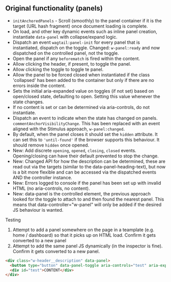 ## Original functionality (panels)

-   `initAnchoredPanels` - Scroll (smoothly) to the panel container if it is the target (URL hash fragment) once document loading is complete.
-   On load, and other key dynamic events such as inline panel creation, instantiate `data-panel` with collapse/expand logic.
-   Dispatch an event `wagtail:panel-init` for every panel that is instantiated, dispatch on the toggle. Changed: `w-panel:ready` and now dispatched on the controlled panel, not the toggle.
-  Open the panel if any `beforematch` is fired within the content.
-  Allow clicking the header, if present, to toggle the panel.
-  Allow clicking the toggle to toggle te panel.
-  Allow the panel to be forced closed when instantiated if the class 'collapsed' has been added to the container but only if there are no errors inside the content.
-  Sets the initial aria-expanded value on toggles (if not set) based on open/closed state, defaulting to open. Setting this value whenever the state changes.
-  If no content is set or can be determined via aria-controls, do not instantiate.
-  Dispatch an event to indicate when the state has changed on panels. `commentAnchorVisibilityChange`. This has been replaced with an event aligned with the Stimulus approach, `w-panel:changed`.
-  By default, when the panel closes it should set the `hidden` attribute. It can set this to `'until-found'` if the browser supports this behaviour. It should remove `hidden` once opened.
-  New: Add discrete `opening`, `opened`, `closing`, `closed` events. Opening/closing can have their default prevented to stop the change.
-  New: Changed API for how the description can be determined, these are read out via the targets (similar to the data-panel-heading-text), but now is a bit more flexible and can be accessed via the dispatched events AND the controller instance.
-  New: Errors logged to console if the panel has been set up with invalid HTML (no aria-controls, no content).
-  New: data-panel is the controlled element, the previous approach looked for the toggle to attach to and then found the nearest panel. This means that data-controller="w-panel" will only be added if the desired JS behaviour is wanted.


Testing

1. Attempt to add a panel somewhere on the page in a teamplate (e.g. home / dashboard) so that it picks up on HTML load. Confirm it gets converted to a new panel
2. Attempt to add the same panel JS dynamically (in the inspector is fine). Confirm it gets converted to a new panel.

```html
<div class="w-header__description" data-panel>
  <button type="button" data-panel-toggle aria-controls="test" aria-expanded="true">admin User</button>
  <div id="test">CONTENT</div>
</div>
```

